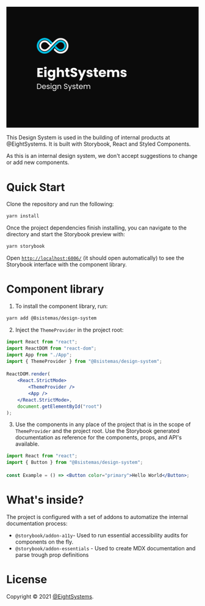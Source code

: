 ![Eight System's Design System Cover](https://raw.githubusercontent.com/EightSystems/design-system/development/.github/assets/Cover.jpg)

This Design System is used in the building of internal products at @EightSystems. It is built with Storybook, React and
Styled Components.

As this is an internal design system, we don't accept suggestions to change or add new components.

# Quick Start

Clone the repository and run the following:

```jsx
yarn install
```

Once the project dependencies finish installing, you can navigate to the directory and start the Storybook preview with:

```jsx
yarn storybook
```

Open [`http://localhost:6006/`](http://localhost:6006/) (it should open automatically) to see the Storybook interface
with the component library.

# Component library

1. To install the component library, run:

```bash
yarn add @8sistemas/design-system
```

2. Inject the `ThemeProvider` in the project root:

```jsx
import React from "react";
import ReactDOM from "react-dom";
import App from "./App";
import { ThemeProvider } from "@8sistemas/design-system";

ReactDOM.render(
    <React.StrictMode>
        <ThemeProvider />
        <App />
    </React.StrictMode>,
    document.getElementById("root")
);
```

3. Use the components in any place of the project that is in the scope of `ThemeProvider` and the project root. Use the
   Storybook generated documentation as reference for the components, props, and API's available.

```jsx
import React from "react";
import { Button } from "@8sistemas/design-system";

const Example = () => <Button color="primary">Hello World</Button>;
```

# What's inside?

The project is configured with a set of addons to automatize the internal documentation process:

-   `@storybook/addon-a11y`- Used to run essential accessibility audits for components on the fly.
-   `@storybook/addon-essentials` - Used to create MDX documentation and parse trough prop definitions

# License

Copyright © 2021 [@EightSystems](https://github.com/EightSystems).
